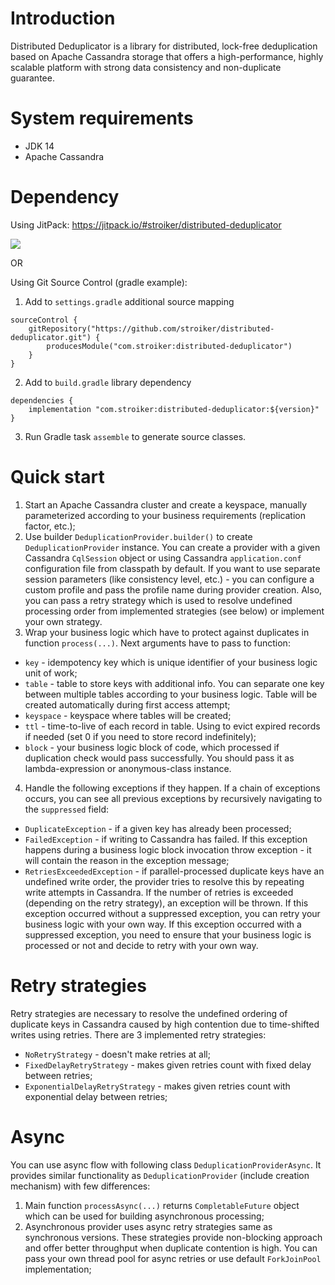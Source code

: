 # Introduction

Distributed Deduplicator is a library for distributed, lock-free deduplication based on Apache Cassandra storage that offers a high-performance, highly scalable platform with strong data consistency and non-duplicate guarantee.

# System requirements

- JDK 14
- Apache Cassandra

# Dependency

Using JitPack: https://jitpack.io/#stroiker/distributed-deduplicator

[![](https://jitpack.io/v/stroiker/distributed-deduplicator.svg)](https://jitpack.io/#stroiker/distributed-deduplicator)

OR

Using Git Source Control (gradle example):
1) Add to `settings.gradle` additional source mapping
```
sourceControl {
    gitRepository("https://github.com/stroiker/distributed-deduplicator.git") {
        producesModule("com.stroiker:distributed-deduplicator")
    }
}
```
2) Add to `build.gradle` library dependency
```
dependencies {
    implementation "com.stroiker:distributed-deduplicator:${version}"
}
```
3) Run Gradle task `assemble` to generate source classes.

# Quick start

1) Start an Apache Cassandra cluster and create a keyspace, manually parameterized according to your business requirements (replication factor, etc.);
2) Use builder `DeduplicationProvider.builder()` to create `DeduplicationProvider` instance. You can create a provider with a given Cassandra `CqlSession` object or using Cassandra `application.conf` configuration file from classpath by default. 
If you want to use separate session parameters (like consistency level, etc.) - you can configure a custom profile and pass the profile name during provider creation. Also, you can pass a retry strategy which is used to resolve undefined processing order from implemented strategies (see below) or implement your own strategy.
3) Wrap your business logic which have to protect against duplicates in function `process(...)`. Next arguments have to pass to function:
- `key` - idempotency key which is unique identifier of your business logic unit of work;
- `table` - table to store keys with additional info. You can separate one key between multiple tables according to your business logic. Table will be created automatically during first access attempt;
- `keyspace` - keyspace where tables will be created;
- `ttl` - time-to-live of each record in table. Using to evict expired records if needed (set 0 if you need to store record indefinitely);
- `block` - your business logic block of code, which processed if duplication check would pass successfully. You should pass it as lambda-expression or anonymous-class instance.
4) Handle the following exceptions if they happen. If a chain of exceptions occurs, you can see all previous exceptions by recursively navigating to the `suppressed` field:
- `DuplicateException` - if a given key has already been processed;
- `FailedException` - if writing to Cassandra has failed. If this exception happens during a business logic block invocation throw exception - it will contain the reason in the exception message;
- `RetriesExceededException` - if parallel-processed duplicate keys have an undefined write order, the provider tries to resolve this by repeating write attempts in Cassandra. If the number of retries is exceeded (depending on the retry strategy), an exception will be thrown. 
If this exception occurred without a suppressed exception, you can retry your business logic with your own way. If this exception occurred with a suppressed exception, you need to ensure that your business logic is processed or not and decide to retry with your own way.

# Retry strategies

Retry strategies are necessary to resolve the undefined ordering of duplicate keys in Cassandra caused by high contention due to time-shifted writes using retries.
There are 3 implemented retry strategies:
- `NoRetryStrategy` - doesn't make retries at all;
- `FixedDelayRetryStrategy` - makes given retries count with fixed delay between retries;
- `ExponentialDelayRetryStrategy` - makes given retries count with exponential delay between retries;

# Async

You can use async flow with following class `DeduplicationProviderAsync`. It provides similar functionality as `DeduplicationProvider` (include creation mechanism) with few differences:
1) Main function `processAsync(...)` returns `CompletableFuture` object which can be used for building asynchronous processing;
2) Asynchronous provider uses async retry strategies same as synchronous versions. These strategies provide non-blocking approach and offer better throughput when duplicate contention is high. You can pass your own thread pool for async retries or use default `ForkJoinPool` implementation;
